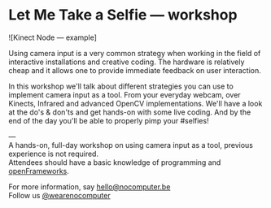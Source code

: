 # Let Me Take a Selfie — workshop
    
   
        
![Kinect Node — example]   

Using camera input is a very common strategy when working in the field of interactive installations and creative coding. The hardware is relatively cheap and it allows one to provide immediate feedback on user interaction.

In this workshop we'll talk about different strategies you can use to implement camera input as a tool. From your everyday webcam, over Kinects, Infrared and advanced OpenCV implementations. We'll have a look at the do's & don'ts and get hands-on with some live coding. And by the end of the day you'll be able to properly pimp your #selfies!

—    
A hands-on, full-day workshop on using camera input as a tool, previous experience is not required.    
Attendees should have a basic knowledge of programming and [openFrameworks](http://openframeworks.cc/).
     
For more information, say [hello@nocomputer.be](hello@nocomputer.be)    
Follow us [@wearenocomputer](https://twitter.com/wearenocomputer)
